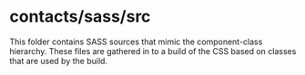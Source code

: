 # contacts/sass/src

This folder contains SASS sources that mimic the component-class hierarchy. These files
are gathered in to a build of the CSS based on classes that are used by the build.
